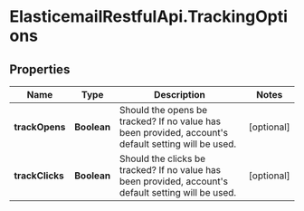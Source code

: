 # ElasticemailRestfulApi.TrackingOptions

## Properties
Name | Type | Description | Notes
------------ | ------------- | ------------- | -------------
**trackOpens** | **Boolean** | Should the opens be tracked? If no value has been provided, account&#39;s default setting will be used. | [optional] 
**trackClicks** | **Boolean** | Should the clicks be tracked? If no value has been provided, account&#39;s default setting will be used. | [optional] 


